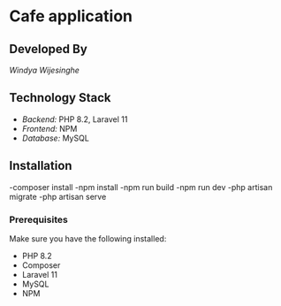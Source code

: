 # Cafe application

## Developed By
*Windya Wijesinghe*

## Technology Stack
- *Backend:* PHP 8.2, Laravel 11
- *Frontend:* NPM
- *Database:* MySQL 

## Installation
-composer install
-npm install
-npm run build
-npm run dev
-php artisan migrate
-php artisan serve

### Prerequisites
Make sure you have the following installed:
- PHP 8.2
- Composer
- Laravel 11
- MySQL 
- NPM 


